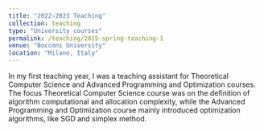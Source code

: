 ```yaml
---
title: "2022-2023 Teaching"
collection: teaching
type: "University courses"
permalink: /teaching/2015-spring-teaching-1
venue: "Bocconi University"
location: "Milano, Italy"
---
```


In my first teaching year, I was a teaching assistant for Theoretical Computer Science and Advanced Programming and Optimization courses. The focus Theoretical Computer Science course was on the definition of algorithm computational and allocation complexity, while the Advanced Programming and Optimization course mainly introduced optimization algorithms, like SGD and simplex method.

